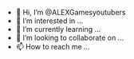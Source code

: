 - 👋 Hi, I’m @ALEXGamesyoutubers
- 👀 I’m interested in ...
- 🌱 I’m currently learning ...
- 💞️ I’m looking to collaborate on ...
- 📫 How to reach me ...

<!---
ALEXGamesyoutubers/ALEXGamesyoutubers is a ✨ special ✨ repository because its `README.md` (this file) appears on your GitHub profile.
You can click the Preview link to take a look at your changes.
--->
